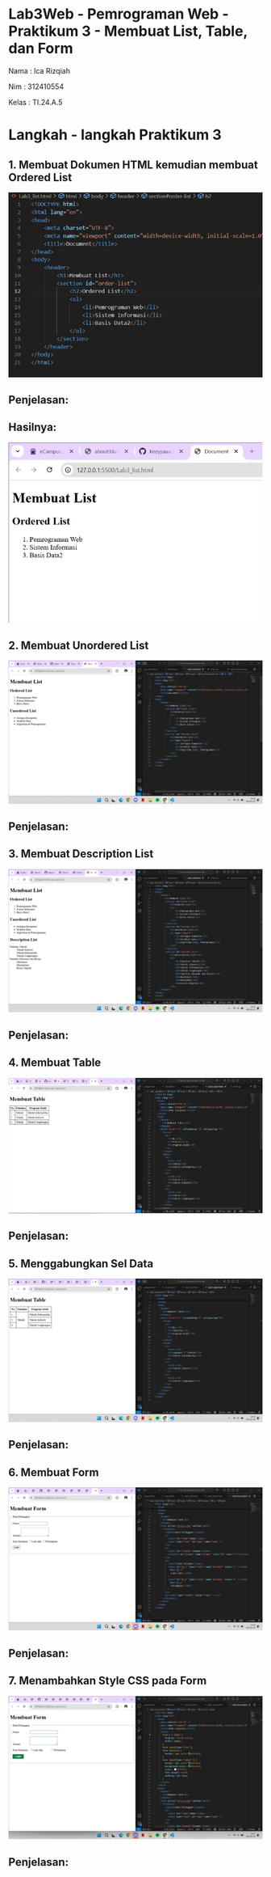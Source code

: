 # Lab3Web - Pemrograman Web - Praktikum 3 - Membuat List, Table, dan Form

Nama : Ica Rizqiah

Nim : 312410554

Kelas : TI.24.A.5

# Langkah - langkah Praktikum 3

## 1. Membuat Dokumen HTML kemudian membuat Ordered List
![foto](https://github.com/keeyyaaa/Lab3Web/blob/main/Kode%20membuat%20ordered%20list.png)

## Penjelasan:

## Hasilnya:
![foto](https://github.com/keeyyaaa/Lab3Web/blob/main/Hasil%20pembuatan%20list.png)

## 2. Membuat Unordered List
![foto](https://github.com/keeyyaaa/Lab3Web/blob/main/Kode%20dan%20hasil%20pembuatan%20Unordered%20List.png
)

## Penjelasan:

## 3. Membuat Description List
![foto](https://github.com/keeyyaaa/Lab3Web/blob/main/Kode%20dan%20hasil%20pembuatan%20Description%20List.png)

## Penjelasan:

## 4. Membuat Table
![foto](https://github.com/keeyyaaa/Lab3Web/blob/main/Kode%20dan%20hasil%20Pembuatan%20Table.png)

## Penjelasan:

## 5. Menggabungkan Sel Data
![foto](https://github.com/keeyyaaa/Lab3Web/blob/main/Kode%20dan%20hasil%20Penggabungan%20Table.png)

## Penjelasan:

## 6. Membuat Form
![foto](https://github.com/keeyyaaa/Lab3Web/blob/main/Kode%20dan%20hasil%20Pembuatan%20Form.png)

## Penjelasan:

## 7. Menambahkan Style CSS pada Form
![foto](https://github.com/keeyyaaa/Lab3Web/blob/main/Kode%20dan%20hasil%20penambahan%20Sttyle%20dengan%20CSS.png)

## Penjelasan:


